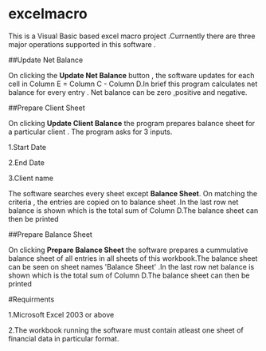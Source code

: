 # excelmacro
 This is a Visual Basic based excel macro project .Currnently there are three major operations supported in this software .
 
##Update Net Balance
 
 On clicking the **Update Net Balance** button , the software updates for each cell in  Column E = Column C - Column D.In brief  this program calculates net balance for every entry . Net balance can be zero ,positive and negative.
 
##Prepare Client Sheet
 
 On clicking **Update Client Balance** the program prepares balance sheet for a particular client . The program asks for 3    inputs.
 
 1.Start Date
 
 2.End Date
 
 3.Client name
 
 The software searches every sheet except **Balance Sheet**. On matching the criteria , the entries are copied on to balance sheet .In the last row net balance is shown which is the total sum of Column D.The balance sheet can then be printed 
 
##Prepare Balance Sheet
 
 On clicking **Prepare Balance Sheet** the software prepares a cummulative balance sheet of all entries in all sheets of this workbook.The balance sheet can be seen on sheet names 'Balance Sheet' .In the last row net balance is shown which is the total sum of Column D.The balance sheet can then be printed
 
#Requirments

1.Microsoft Excel 2003 or above

2.The workbook running the software must contain atleast one sheet of financial data in particular format.
 
  
   
 
